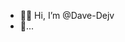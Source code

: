 - 👋🧑 Hi, I’m @Dave-Dejv
- 🧰...

<!---
Dave-Dejv/Dave-Dejv is a ✨ special ✨ repository because its `README.md` (this file) appears on your GitHub profile.
You can click the Preview link to take a look at your changes.
--->
